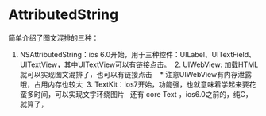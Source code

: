 # AttributedString
简单介绍了图文混排的三种：
  1. NSAttributedString：ios 6.0开始，用于三种控件：UILabel、UITextField、UITextView，其中UITextView可以有链接点击。
  2. UIWebView: 加载HTML就可以实现图文混排了，也可以有链接点击
    * 注意UIWebView有内存泄露哦，占用内存也较大
  3. TextKit：ios7开始，功能强，也就意味着学起来要花蛮多时间，可以实现文字环绕图片
  
还有 core Text ，ios6.0之前的，纯C，就算了，
